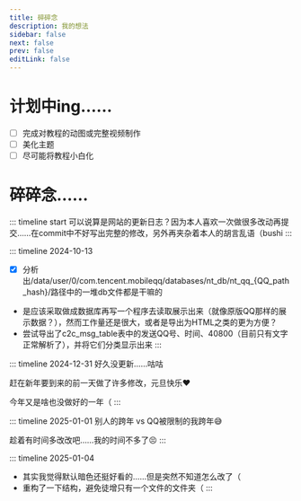 ```yaml
---
title: 碎碎念
description: 我的想法
sidebar: false
next: false 
prev: false
editLink: false
---
```


# 计划中ing……

* [ ] 完成对教程的动图或完整视频制作
* [ ] 美化主题
* [ ] 尽可能将教程小白化

# 碎碎念……
::: timeline start
可以说算是网站的更新日志？因为本人喜欢一次做很多改动再提交……在commit中不好写出完整的修改，另外再夹杂着本人的胡言乱语（bushi
::: 

::: timeline 2024-10-13 
- [x] 分析出/data/user/0/com.tencent.mobileqq/databases/nt\_db/nt\_qq\_{QQ\_path\_hash}/路径中的一堆db文件都是干嘛的
- 是应该采取做成数据库再写一个程序去读取展示出来（就像原版QQ那样的展示数据？），然而工作量还是很大，或者是导出为HTML之类的更为方便？
- 尝试导出了c2c_msg_table表中的发送QQ号、时间、40800（目前只有文字正常解析了），并将它们分类显示出来
:::

::: timeline 2024-12-31
好久没更新……咕咕

赶在新年要到来的前一天做了许多修改，元旦快乐❤

今年又是啥也没做好的一年（
:::
	
::: timeline 2025-01-01
别人的跨年 vs QQ被限制的我跨年😅

趁着有时间多改改吧……我的时间不多了😣
:::
	
::: timeline 2025-01-04
- 其实我觉得默认暗色还挺好看的……但是突然不知道怎么改了（
- 重构了一下结构，避免徒增只有一个文件的文件夹（
:::
	
	